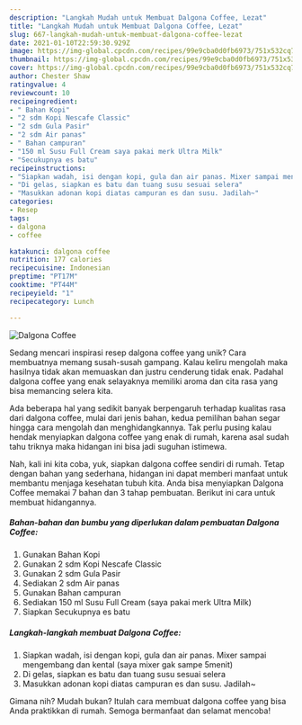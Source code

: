 ```yaml
---
description: "Langkah Mudah untuk Membuat Dalgona Coffee, Lezat"
title: "Langkah Mudah untuk Membuat Dalgona Coffee, Lezat"
slug: 667-langkah-mudah-untuk-membuat-dalgona-coffee-lezat
date: 2021-01-10T22:59:30.929Z
image: https://img-global.cpcdn.com/recipes/99e9cba0d0fb6973/751x532cq70/dalgona-coffee-foto-resep-utama.jpg
thumbnail: https://img-global.cpcdn.com/recipes/99e9cba0d0fb6973/751x532cq70/dalgona-coffee-foto-resep-utama.jpg
cover: https://img-global.cpcdn.com/recipes/99e9cba0d0fb6973/751x532cq70/dalgona-coffee-foto-resep-utama.jpg
author: Chester Shaw
ratingvalue: 4
reviewcount: 10
recipeingredient:
- " Bahan Kopi"
- "2 sdm Kopi Nescafe Classic"
- "2 sdm Gula Pasir"
- "2 sdm Air panas"
- " Bahan campuran"
- "150 ml Susu Full Cream saya pakai merk Ultra Milk"
- "Secukupnya es batu"
recipeinstructions:
- "Siapkan wadah, isi dengan kopi, gula dan air panas. Mixer sampai mengembang dan kental (saya mixer gak sampe 5menit)"
- "Di gelas, siapkan es batu dan tuang susu sesuai selera"
- "Masukkan adonan kopi diatas campuran es dan susu. Jadilah~"
categories:
- Resep
tags:
- dalgona
- coffee

katakunci: dalgona coffee 
nutrition: 177 calories
recipecuisine: Indonesian
preptime: "PT17M"
cooktime: "PT44M"
recipeyield: "1"
recipecategory: Lunch

---
```



![Dalgona Coffee](https://img-global.cpcdn.com/recipes/99e9cba0d0fb6973/751x532cq70/dalgona-coffee-foto-resep-utama.jpg)

Sedang mencari inspirasi resep dalgona coffee yang unik? Cara membuatnya memang susah-susah gampang. Kalau keliru mengolah maka hasilnya tidak akan memuaskan dan justru cenderung tidak enak. Padahal dalgona coffee yang enak selayaknya memiliki aroma dan cita rasa yang bisa memancing selera kita.



Ada beberapa hal yang sedikit banyak berpengaruh terhadap kualitas rasa dari dalgona coffee, mulai dari jenis bahan, kedua pemilihan bahan segar hingga cara mengolah dan menghidangkannya. Tak perlu pusing kalau hendak menyiapkan dalgona coffee yang enak di rumah, karena asal sudah tahu triknya maka hidangan ini bisa jadi suguhan istimewa.


Nah, kali ini kita coba, yuk, siapkan dalgona coffee sendiri di rumah. Tetap dengan bahan yang sederhana, hidangan ini dapat memberi manfaat untuk membantu menjaga kesehatan tubuh kita. Anda bisa menyiapkan Dalgona Coffee memakai 7 bahan dan 3 tahap pembuatan. Berikut ini cara untuk membuat hidangannya.

<!--inarticleads1-->

##### Bahan-bahan dan bumbu yang diperlukan dalam pembuatan Dalgona Coffee:

1. Gunakan  Bahan Kopi
1. Gunakan 2 sdm Kopi Nescafe Classic
1. Gunakan 2 sdm Gula Pasir
1. Sediakan 2 sdm Air panas
1. Gunakan  Bahan campuran
1. Sediakan 150 ml Susu Full Cream (saya pakai merk Ultra Milk)
1. Siapkan Secukupnya es batu




<!--inarticleads2-->

##### Langkah-langkah membuat Dalgona Coffee:

1. Siapkan wadah, isi dengan kopi, gula dan air panas. Mixer sampai mengembang dan kental (saya mixer gak sampe 5menit)
1. Di gelas, siapkan es batu dan tuang susu sesuai selera
1. Masukkan adonan kopi diatas campuran es dan susu. Jadilah~




Gimana nih? Mudah bukan? Itulah cara membuat dalgona coffee yang bisa Anda praktikkan di rumah. Semoga bermanfaat dan selamat mencoba!
